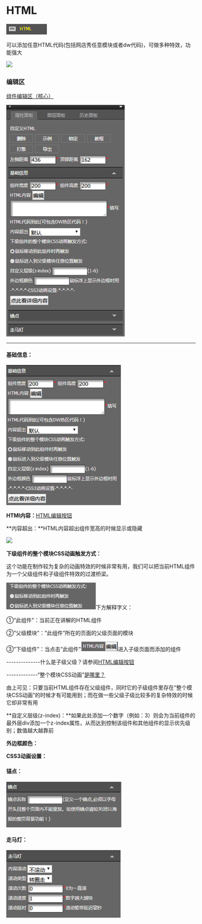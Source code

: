 # HTML

![](/assets/wwqq_29.jpg)

可以添加任意HTML代码\(包括网店秀任意模块或者dw代码\)，可做多种特效，功能强大

![](http://img12.360buyimg.com/cms/jfs/t18271/114/273943382/1328516/e857e49/5a68001dNd825e68d.gif)

### 编辑区

[组件编辑区（核心）](/chapter1/gong-ju-jie-mian/zu-jian-bian-ji-qu-ff08-he-xin-ff09.md)

![](/assets/QQ29.png)

---

#### 基础信息：

![](/assets/im1e5rt.png)

**HTMl内容：**[HTML编辑按钮](/chapter1/htmlde-bian-ji-an-niu.md)

**内容超出：**HTML内容超出组件宽高的时候显示或隐藏

![](http://img12.360buyimg.com/cms/jfs/t17650/56/279993066/230082/6edb75a2/5a68045aNc36eb384.gif)

**下级组件的整个模块CSS动画触发方式：**

这个功能在制作较为复杂的动画特效的时候非常有用，我们可以把当前HTML组件为一个父级组件和子级组件特效的过渡桥梁。

![](/assets/i3r37t.png)下方解释字义：

①”此组件”：当前正在讲解的HTML组件

②”父级模块”：”此组件”所在的页面的父级页面的模块

③”下级组件”：当点击”此组件”![](/assets/i6f4rt.png)进入子级页面而添加的组件

--------------什么是子级父级？请参阅[HTML编辑按钮](/chapter1/htmlde-bian-ji-an-niu.md)

-------------“整个模块CSS动画”[是哪里？](//chapter1/css3dong-hua-te-xiao-she-zhi.md#鼠标移动到整个模块上触发)

由上可见：只要当前HTML组件存在父级组件，同时它的子级组件里存在“整个模块CSS动画”的时候才有可能用到；而在做一些父级子级比较多的复杂特效的时候它却非常有用

**自定义层级\(z-index\)：**如果此处添加一个数字（例如：3）则会为当前组件的最外层div添加一个z-index属性，从而达到控制该组件和其他组件的显示优先级别；数值越大越靠前

**外边框颜色：**

**CSS3动画设置：**

#### 锚点：

![](/assets/im35t.png)

#### 走马灯：

![](/assets/im1r3t.png)

